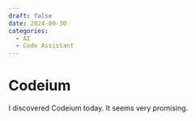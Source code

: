 ```yaml
---
draft: false 
date: 2024-09-30
categories:
  - AI 
  - Code Assistant
---
```


# Codeium

I discovered Codeium today. It seems very promising.
